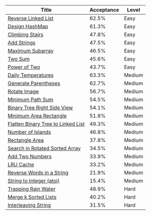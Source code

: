 | Title                                                                                                  | Acceptance   | Level   |
|--------------------------------------------------------------------------------------------------------|--------------|---------|
| [Reverse Linked List](https://leetcode.com/problems/reverse-linked-list)                               | 62.5%        | Easy    |
| [Design HashMap](https://leetcode.com/problems/design-hashmap)                                         | 61.3%        | Easy    |
| [Climbing Stairs](https://leetcode.com/problems/climbing-stairs)                                       | 47.8%        | Easy    |
| [Add Strings](https://leetcode.com/problems/add-strings)                                               | 47.5%        | Easy    |
| [Maximum Subarray](https://leetcode.com/problems/maximum-subarray)                                     | 46.5%        | Easy    |
| [Two Sum](https://leetcode.com/problems/two-sum)                                                       | 45.6%        | Easy    |
| [Power of Two](https://leetcode.com/problems/power-of-two)                                             | 43.7%        | Easy    |
| [Daily Temperatures](https://leetcode.com/problems/daily-temperatures)                                 | 63.3%        | Medium  |
| [Generate Parentheses](https://leetcode.com/problems/generate-parentheses)                             | 62.7%        | Medium  |
| [Rotate Image](https://leetcode.com/problems/rotate-image)                                             | 56.7%        | Medium  |
| [Minimum Path Sum](https://leetcode.com/problems/minimum-path-sum)                                     | 54.5%        | Medium  |
| [Binary Tree Right Side View](https://leetcode.com/problems/binary-tree-right-side-view)               | 54.1%        | Medium  |
| [Minimum Area Rectangle](https://leetcode.com/problems/minimum-area-rectangle)                         | 51.8%        | Medium  |
| [Flatten Binary Tree to Linked List](https://leetcode.com/problems/flatten-binary-tree-to-linked-list) | 49.3%        | Medium  |
| [Number of Islands](https://leetcode.com/problems/number-of-islands)                                   | 46.8%        | Medium  |
| [Rectangle Area](https://leetcode.com/problems/rectangle-area)                                         | 37.8%        | Medium  |
| [Search in Rotated Sorted Array](https://leetcode.com/problems/search-in-rotated-sorted-array)         | 34.5%        | Medium  |
| [Add Two Numbers](https://leetcode.com/problems/add-two-numbers)                                       | 33.9%        | Medium  |
| [LRU Cache](https://leetcode.com/problems/lru-cache)                                                   | 33.2%        | Medium  |
| [Reverse Words in a String](https://leetcode.com/problems/reverse-words-in-a-string)                   | 21.9%        | Medium  |
| [String to Integer (atoi)](https://leetcode.com/problems/string-to-integer-atoi)                       | 15.4%        | Medium  |
| [Trapping Rain Water](https://leetcode.com/problems/trapping-rain-water)                               | 48.9%        | Hard    |
| [Merge k Sorted Lists](https://leetcode.com/problems/merge-k-sorted-lists)                             | 40.2%        | Hard    |
| [Interleaving String](https://leetcode.com/problems/interleaving-string)                               | 31.5%        | Hard    |